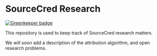 # SourceCred Research

[![Greenkeeper badge](https://badges.greenkeeper.io/sourcecred/research.svg)](https://greenkeeper.io/)

This repository is used to keep track of SourceCred research matters.

We will soon add a description of the attribution algorithm, and open research problems.
